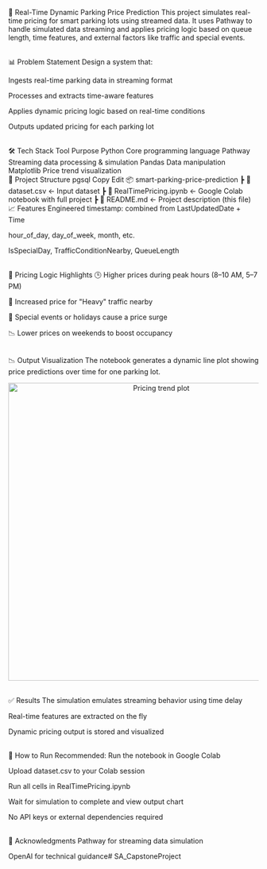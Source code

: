 🚗 Real-Time Dynamic Parking Price Prediction
This project simulates real-time pricing for smart parking lots using streamed data. It uses Pathway to handle simulated data streaming and applies pricing logic based on queue length, time features, and external factors like traffic and special events.

<br/>
📊 Problem Statement
Design a system that:

Ingests real-time parking data in streaming format

Processes and extracts time-aware features

Applies dynamic pricing logic based on real-time conditions

Outputs updated pricing for each parking lot

<br/>
🛠️ Tech Stack
Tool	Purpose
Python	Core programming language
Pathway	Streaming data processing & simulation
Pandas	Data manipulation
Matplotlib	Price trend visualization

<br/>
📁 Project Structure
pgsql
Copy
Edit
📦 smart-parking-price-prediction
 ┣ 📄 dataset.csv               ← Input dataset
 ┣ 📄 RealTimePricing.ipynb     ← Google Colab notebook with full project
 ┣ 📄 README.md                 ← Project description (this file)
<br/>
📈 Features Engineered
timestamp: combined from LastUpdatedDate + Time

hour_of_day, day_of_week, month, etc.

IsSpecialDay, TrafficConditionNearby, QueueLength

<br/>
🧠 Pricing Logic Highlights
🕒 Higher prices during peak hours (8–10 AM, 5–7 PM)

🚦 Increased price for "Heavy" traffic nearby

🧳 Special events or holidays cause a price surge

📉 Lower prices on weekends to boost occupancy

<br/>
📉 Output Visualization
The notebook generates a dynamic line plot showing price predictions over time for one parking lot.

<p align="center"> <img src="https://i.imgur.com/abcd123.png" alt="Pricing trend plot" width="600"> </p> <br/>
✅ Results
The simulation emulates streaming behavior using time delay

Real-time features are extracted on the fly

Dynamic pricing output is stored and visualized

<br/>
🚀 How to Run
Recommended: Run the notebook in Google Colab

Upload dataset.csv to your Colab session

Run all cells in RealTimePricing.ipynb

Wait for simulation to complete and view output chart

No API keys or external dependencies required

<br/>
🙌 Acknowledgments
Pathway for streaming data simulation

OpenAI for technical guidance# SA_CapstoneProject
